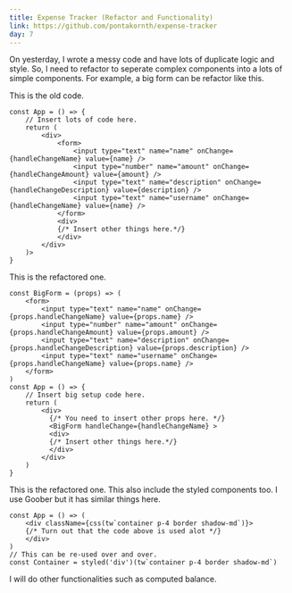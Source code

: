 ```yaml
---
title: Expense Tracker (Refactor and Functionality)
link: https://github.com/pontakornth/expense-tracker
day: 7
---
```

On yesterday, I wrote a messy code and have lots of duplicate logic and style.
So, I need to refactor to seperate complex components into a lots of simple components.
For example, a big form can be refactor like this.

This is the old code.

```tsx
const App = () => {
    // Insert lots of code here.
    return (
        <div>
            <form>
                <input type="text" name="name" onChange={handleChangeName} value={name} />
                <input type="number" name="amount" onChange={handleChangeAmount} value={amount} />
                <input type="text" name="description" onChange={handleChangeDescription} value={description} />
                <input type="text" name="username" onChange={handleChangeName} value={name} />
            </form>
            <div>
            {/* Insert other things here.*/}
            </div>
        </div>
    )>
}
```

This is the refactored one.

```tsx
const BigForm = (props) => (
    <form>
        <input type="text" name="name" onChange={props.handleChangeName} value={props.name} />
        <input type="number" name="amount" onChange={props.handleChangeAmount} value={props.amount} />
        <input type="text" name="description" onChange={props.handleChangeDescription} value={props.description} />
        <input type="text" name="username" onChange={props.handleChangeName} value={props.name} />
    </form>
)
const App = () => {
    // Insert big setup code here.
    return (
        <div>
          {/* You need to insert other props here. */}
          <BigForm handleChange={handleChangeName} >
          <div>
          {/* Insert other things here.*/}
          </div>
        </div>
    )
}
```

This is the refactored one. This also include the styled components too. I use Goober but it
has similar things here.

```tsx
const App = () => (
    <div className={css(tw`container p-4 border shadow-md`)}>
    {/* Turn out that the code above is used alot */}
    </div>
)
// This can be re-used over and over.
const Container = styled('div')(tw`container p-4 border shadow-md`)
```

I will do other functionalities such as computed balance.